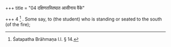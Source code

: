 +++
title = "04 दक्षिणतस्तिष्ठत आसीनाय वैके"

+++
4 [^2] . Some say, to (the student) who is standing or seated to the south (of the fire);


[^2]:  Śatapatha Brāhmaṇa l.l. § 14.

